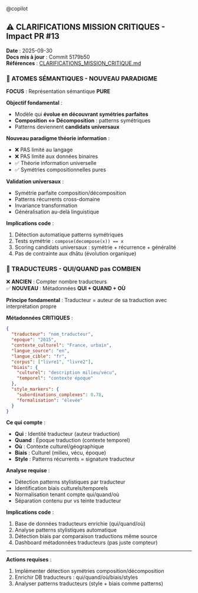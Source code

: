 @copilot 

## ⚠️ CLARIFICATIONS MISSION CRITIQUES - Impact PR #13

**Date** : 2025-09-30  
**Docs mis à jour** : Commit 5179b50  
**Références** : [CLARIFICATIONS_MISSION_CRITIQUE.md](https://github.com/stephanedenis/PaniniFS-Research/blob/main/CLARIFICATIONS_MISSION_CRITIQUE.md)

### 🧬 ATOMES SÉMANTIQUES - NOUVEAU PARADIGME

**FOCUS** : Représentation sémantique **PURE**

**Objectif fondamental** :
- Modèle qui **évolue en découvrant symétries parfaites**
- **Composition ↔ Décomposition** : patterns symétriques
- Patterns deviennent **candidats universaux**

**Nouveau paradigme théorie information** :
- ❌ PAS limité au langage
- ❌ PAS limité aux données binaires
- ✅ Théorie information universelle
- ✅ Symétries compositionnelles pures

**Validation universaux** :
- Symétrie parfaite composition/décomposition
- Patterns récurrents cross-domaine
- Invariance transformation
- Généralisation au-delà linguistique

**Implications code** :
1. Détection automatique patterns symétriques
2. Tests symétrie : `compose(decompose(x)) == x`
3. Scoring candidats universaux : symétrie + récurrence + généralité
4. Pas de contrainte aux dhātu (évolution organique)

### 👥 TRADUCTEURS - QUI/QUAND pas COMBIEN

❌ **ANCIEN** : Compter nombre traducteurs  
✅ **NOUVEAU** : Métadonnées **QUI + QUAND + OÙ**

**Principe fondamental** : Traducteur = auteur de sa traduction avec interprétation propre

**Métadonnées CRITIQUES** :
```json
{
  "traducteur": "nom_traducteur",
  "epoque": "2015",
  "contexte_culturel": "France, urbain",
  "langue_source": "en",
  "langue_cible": "fr",
  "corpus": ["livre1", "livre2"],
  "biais": {
    "culturel": "description milieu/vécu",
    "temporel": "contexte époque"
  },
  "style_markers": {
    "subordinations_complexes": 0.78,
    "formalisation": "élevée"
  }
}
```

**Ce qui compte** :
- **Qui** : Identité traducteur (auteur traduction)
- **Quand** : Époque traduction (contexte temporel)
- **Où** : Contexte culturel/géographique
- **Biais** : Culturel (milieu, vécu, époque)
- **Style** : Patterns récurrents = signature traducteur

**Analyse requise** :
- Détection patterns stylistiques par traducteur
- Identification biais culturels/temporels
- Normalisation tenant compte qui/quand/où
- Séparation contenu pur vs teinte traducteur

**Implications code** :
1. Base de données traducteurs enrichie (qui/quand/où)
2. Analyse patterns stylistiques automatique
3. Détection biais par comparaison traductions même source
4. Dashboard métadonnées traducteurs (pas juste compteur)

---

**Actions requises** :
1. Implémenter détection symétries composition/décomposition
2. Enrichir DB traducteurs : qui/quand/où/biais/styles
3. Analyser patterns traducteurs (style + biais comme patterns)
